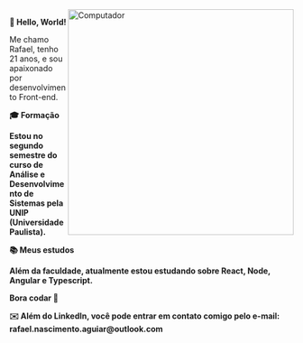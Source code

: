 <img src="https://raw.githubusercontent.com/MicaelliMedeiros/micaellimedeiros/master/image/computer-illustration.png" min-width="400px" max-width="400px" width="400px" align="right" alt="Computador ">

<p align="left"> <strong>👋 Hello, World! </strong>


<p align="left"> Me chamo Rafael, tenho 21 anos, e sou apaixonado por desenvolvimento Front-end.</p>

<p align="left"> <strong>🎓 Formação 

Estou no segundo semestre do curso de Análise e Desenvolvimento de Sistemas pela UNIP (Universidade Paulista). 
</p>

<p align="left"> <strong>📚 Meus estudos </strong>

Além da faculdade, atualmente estou estudando sobre React, Node, Angular e Typescript.
</p>

<p>Bora codar 🚀 </p>

<p align="left"> ✉️ Além do LinkedIn, você pode entrar em contato comigo pelo e-mail: rafael.nascimento.aguiar@outlook.com </p>

